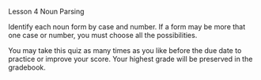 Lesson 4 Noun Parsing

Identify each noun form by case and number. If a form may be more that one case or number, you must choose all the possibilities.

You may take this quiz as many times as you like before the due date to practice or improve your score. Your highest grade will be preserved in the gradebook.